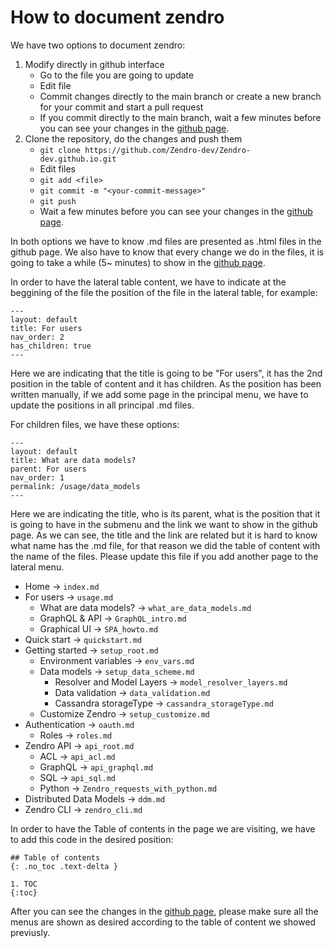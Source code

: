 # How to document zendro
We have two options to document zendro:

1. Modify directly in github interface
    - Go to the file you are going to update
    - Edit file
    - Commit changes directly to the main branch or create a new branch for your commit and start a pull request
    - If you commit directly to the main branch, wait a few minutes before you can see your changes in the [github page](https://zendro-dev.github.io/).
2. Clone the repository, do the changes and push them
    - `git clone https://github.com/Zendro-dev/Zendro-dev.github.io.git`
    - Edit files
    - `git add <file>`
    - `git commit -m "<your-commit-message>"`
    - `git push`
    - Wait a few minutes before you can see your changes in the [github page](https://zendro-dev.github.io/).

In both options we have to know .md files are presented as .html files in the github page. We also have to know that every change we do in the files, it is going to take a while (5~ minutes) to show in the [github page](https://zendro-dev.github.io/).

In order to have the lateral table content, we have to indicate at the beggining of the file the position of the file in the lateral table, for example:

```
---
layout: default
title: For users
nav_order: 2
has_children: true
---
```

Here we are indicating that the title is going to be "For users", it has the 2nd position in the table of content and it has children. As the position has been written manually, if we add some page in the principal menu, we have to update the positions in all principal .md files.

For children files, we have these options:

```
---
layout: default
title: What are data models?
parent: For users
nav_order: 1
permalink: /usage/data_models
--- 
```

Here we are indicating the title, who is its parent, what is the position that it is going to have in the submenu and the link we want to show in the github page. As we can see, the title and the link are related but it is hard to know what name has the .md file, for that reason we did the table of content with the name of the files. Please update this file if you add another page to the lateral menu.

- Home -> `index.md`
- For users -> `usage.md`
    - What are data models? -> `what_are_data_models.md`
    - GraphQL & API -> `GraphQL_intro.md`
    - Graphical UI -> `SPA_howto.md`
- Quick start -> `quickstart.md`
- Getting started -> `setup_root.md`
    - Environment variables -> `env_vars.md`
    - Data models -> `setup_data_scheme.md`
        - Resolver and Model Layers -> `model_resolver_layers.md`
        - Data validation -> `data_validation.md`
        - Cassandra storageType -> `cassandra_storageType.md`
    - Customize Zendro -> `setup_customize.md`
- Authentication -> `oauth.md`
    - Roles -> `roles.md`
- Zendro API -> `api_root.md`
    - ACL -> `api_acl.md`
    - GraphQL -> `api_graphql.md`
    - SQL -> `api_sql.md`
    - Python -> `Zendro_requests_with_python.md`
- Distributed Data Models -> `ddm.md`
- Zendro CLI -> `zendro_cli.md`

In order to have the Table of contents in the page we are visiting, we have to add this code in the desired position:

```
## Table of contents
{: .no_toc .text-delta }

1. TOC
{:toc}
```

After you can see the changes in the [github page](https://zendro-dev.github.io/), please make sure all the menus are shown as desired according to the table of content we showed previusly.